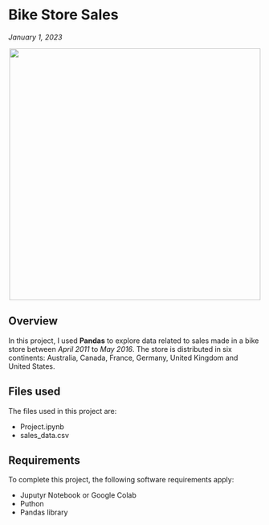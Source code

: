 # Bike Store Sales
*January 1, 2023*

<p align="center">
  <img width="500px" src="https://user-images.githubusercontent.com/7065401/58563302-42466a80-8201-11e9-9948-b3e9f88a5662.jpg">
</p>

## Overview 
In this project, I used **Pandas** to explore data related to sales made in a bike store between *April 2011* to *May 2016*. The store is distributed in six continents: Australia, Canada, France, Germany, United Kingdom and United States.

## Files used
The files used in this project are:
* Project.ipynb
* sales_data.csv

## Requirements
To complete this project, the following software requirements apply:
* Juputyr Notebook or Google Colab
* Puthon 
* Pandas library 

